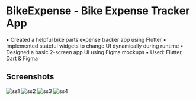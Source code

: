 # BikeExpense - Bike Expense Tracker App
•	Created a helpful bike parts expense tracker app using Flutter
•	Implemented stateful widgets to change UI dynamically during runtime
•	Designed a basic 2-screen app UI using Figma mockups
•	Used: Flutter, Dart & Figma
## Screenshots
![ss1](https://github.com/jiroldev/bike-expense-tracker-app/assets/132939427/b3dcc53f-152a-4054-985c-fdd9b03c5a47)
![ss2](https://github.com/jiroldev/bike-expense-tracker-app/assets/132939427/8a30172f-292b-4d75-aa85-afc9cfabcd7d)
![ss3](https://github.com/jiroldev/bike-expense-tracker-app/assets/132939427/17aeb292-1b30-41b2-b4ea-234c5618b169)
![ss4](https://github.com/jiroldev/bike-expense-tracker-app/assets/132939427/3156f0d4-c0fc-4011-b7b4-74d36f19fe65)




